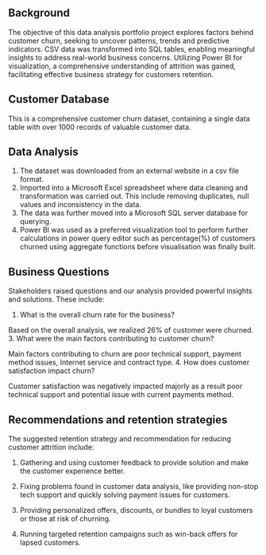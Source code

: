 ## Background

The objective of this data analysis portfolio project explores factors behind customer churn, seeking to uncover patterns, trends and predictive indicators. CSV data was transformed into SQL tables, enabling meaningful insights to address real-world business concerns. Utilizing Power BI for visualization, a comprehensive understanding of attrition was gained, facilitating effective business strategy for customers retention. 

## Customer Database 
This is a comprehensive customer churn dataset, containing a single data table with over 1000 records of valuable customer data. 



## Data Analysis 
1. The dataset was downloaded from an external website in a csv file format. 
2. Imported into a Microsoft Excel spreadsheet where data cleaning and transformation was carried out. This include removing duplicates, null values and inconsistency in the data.
3. The data was further moved into a Microsoft SQL server database for querying.
4. Power BI was used as a preferred visualization tool to perform further calculations in power query editor such as percentage(%) of customers churned using aggregate functions before visualisation was finally built. 


## Business Questions
Stakeholders raised questions and our analysis provided powerful insights and solutions. These include:
1. What is the overall churn rate for the business?
   
Based on the overall analysis, we realized 26% of customer were churned. 
3. What were the main factors contributing to customer churn?
   
Main factors contributing to churn are poor technical support, payment method issues, Internet service and contract type.
4. How does customer satisfaction impact churn?

Customer satisfaction was negatively impacted majorly as a result poor technical support and potential issue with current payments method.

## Recommendations and retention strategies 

The suggested retention strategy and recommendation for reducing customer attrition include:

1. Gathering and using customer feedback to provide solution and make the customer experience better.

2. Fixing problems found in customer data analysis, like providing non-stop tech support and quickly solving payment issues for customers.

3. Providing personalized offers, discounts, or bundles to loyal customers or those at risk of churning.

4. Running targeted retention campaigns such as win-back offers for lapsed customers.
